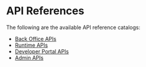 # API References

The following are the available API reference catalogs:

- [Back Office APIs](../../catalogs/api-reference-back-office)
- [Runtime APIs](../../catalogs/api-reference-runtime)
- [Developer Portal APIs](../../catalogs/api-reference-developer-portal)
- [Admin APIs](../../catalogs/api-reference-admin)
